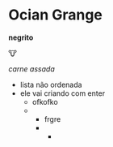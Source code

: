 # Ocian Grange

**negrito**

:cow:

_carne assada_

- lista não ordenada
- ele vai criando com enter
  - ofkofko
  - - frgre
    - - 



